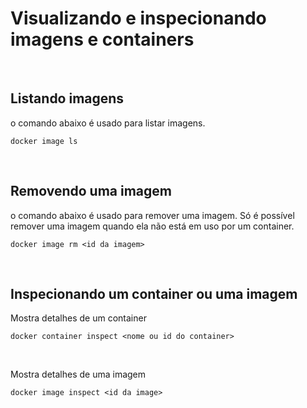 # Visualizando e inspecionando imagens e containers

<br>

## Listando imagens

o comando abaixo é usado para listar imagens.
```shell
docker image ls
```

<br>

## Removendo uma imagem

o comando abaixo é usado para remover uma imagem. Só é possível remover uma imagem quando ela não está em uso por um container.

```shell
docker image rm <id da imagem>
```

<br>

## Inspecionando um container ou uma imagem

Mostra detalhes de um container

```shell
docker container inspect <nome ou id do container>
```

<br>

Mostra detalhes de uma imagem

```shell
docker image inspect <id da image>
```